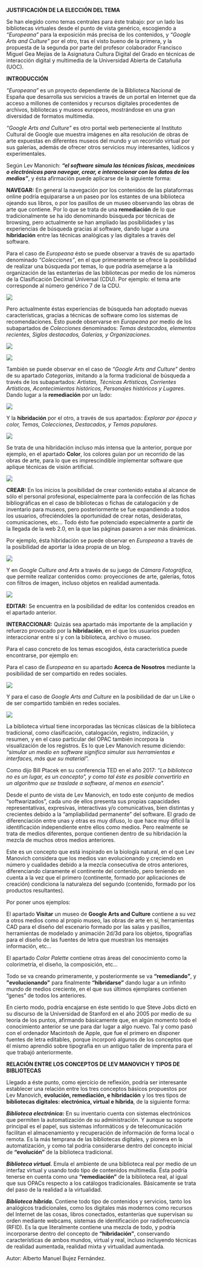 **JUSTIFICACIÓN DE LA ELECCIÓN DEL TEMA**

  

Se han elegido como temas centrales para éste trabajo: por un lado las bibliotecas virtuales desde el punto de vista genérico, escogiendo a *“Europeana”* para la exposición más precisa de los contenidos, y *“Google Arts and Culture”* por el otro, tras el visto bueno de la primera, y la propuesta de la segunda por parte del profesor colaborador Francisco Miguel Gea Mejías de la Asignatura Cultura Digital del Grado en técnicas de interacción digital y multimedia de la Universidad Abierta de Catañuña (UOC).

  
  
  

**INTRODUCCIÓN**

  

*“Europeana”* es un proyecto dependiente de la Biblioteca Nacional de España que desarrolla sus servicios a través de un portal en Internet que da acceso a millones de contenidos y recursos digitales procedentes de archivos, bibliotecas y museos europeos, mostrándose en una gran diversidad de formatos multimedia.

  

*“Google Arts and Culture”* es otro portal web perteneciente al Instituto Cultural de Google que muestra imágenes en alta resolución de obras de arte expuestas en diferentes museos del mundo y un recorrido virtual por sus galerías, además de ofrecer otros servicios muy interesantes, lúdicos y experimentales.

  

Según Lev Manonich: *****“el software simula las técnicas físicas, mecánicas o electrónicas para navegar, crear, e interaccionar con los datos de los medios”*****, y ésta afirmación puede aplicarse de la siguiente forma:

**NAVEGAR:** En general la navegación por los contenidos de las plataformas online podría equipararse a un paseo por los estantes de una biblioteca ojeando sus libros, o por los pasillos de un museo observando las obras de arte que contiene. Por lo que se trata de una **remediación** de lo que tradicionalmente se ha ido denominando búsqueda por técnicas de browsing, pero actualmente se han ampliado las posibilidades y las experiencias de búsqueda gracias al software, dando lugar a una **hibridación** entre las técnicas analógicas y las digitales a través del software.

Para el caso de *Europeana* ésto se puede observar a través de su apartado denominado *“Colecciones”*, en el que primeramente se ofrece la posibilidad de realizar una búsqueda por temas, lo que podría asemejarse a la organización de las estanterías de las bibliotecas por medio de los números de la Clasificación Decimal Universal (CDU). Por ejemplo: el tema arte corresponde al número genérico 7 de la CDU.

![](https://lh6.googleusercontent.com/cVWM_58EnRNW1Zsm2F9mDgCVG4n66beuuZ5yH4YNhEQE8zPAwvbKh5wiUoNbLCYhOs1hAH_ORRxc33OkWbrCBCdUBktsTui_bzPZ0zkBos5GB8M8VqCWR9KyjTXgdacNd-ntVXQqtVvS1kaYFw)

  

Pero actualmente éstas experiencias de búsqueda han adoptado nuevas características, gracias a técnicas de software como los sistemas de recomendaciones. Ésto puede observarse en *Europeana* por medio de los subapartados de *Colecciones* denominados: *Temas destacados, elementos recientes, Siglos destacados, Galerías, y Organizaciones.*

![](https://lh5.googleusercontent.com/MpNA9lHQ50EHl50Tw0j2WCpUStVRolGrdTZ-Qj2iS1umNSwqXp_3ifmqegfj0E1Z-gGdiMYfZt797mVanvc3E8JhC-9aE6M3Du4XwH1XrPuGw09DxWZj5N1YjXqz29-x8J016E6FBikWYZjz8g)

![](https://lh6.googleusercontent.com/o55xNpnAvBbBGJPdF3NdVfdXLbxJTdFwUxF5GAGN1HnRoHZ8a5nGPCpI1JT5MfMCuoQLXjFdroCuMAZo61eP0srmNF2usQojvs1thFI48Y8v3dXLu8UK3lE3fHB6TBd_03_6iUmN-YKVaj4P6g)

También se puede observar en el caso de *“Google Arts and Culture”* dentro de su apartado *Categorías*, imitando a la forma tradicional de búsqueda a través de los subapartados: *Artistas, Técnicas Artísticas, Corrientes Artísticas, Acontecimientos históricos, Personajes históricos y Lugares.* Dando lugar a la **remediación** por un lado:

![](https://lh6.googleusercontent.com/4YzkRgRjMZKe18iJXGkiIlRuQfanrVVr6RBl54g8MllGjPQLk2iDmVtKUmGnZ11ou_6jKIuRF6uxZ6a5FUR_GpFmkdgwjGWOxLvSQWIhaftMncapODfvswtZJ66IJOweMREwT0ismPU6gZq74g)

Y la **hibridación** por el otro, a través de sus apartados: *Explorar por época y color, Temas, Colecciones, Destacados, y Temas populares.*

![](https://lh5.googleusercontent.com/IOJNVASdn1cB-otltAun9bQrNAGTOxoyOeWQ-4xkeQhlbljiofqudfUwYXG52o8bkR7PC7JCIHXkmGIQC5pFCn-FMWnsaiIKiep6sdGzm_bxdSjq97R2fQxbDyK3gSl3BYCopYHQ-wjppIz9gA)

Se trata de una hibridación incluso más intensa que la anterior, porque por ejemplo, en el apartado **Color**, los colores guían por un recorrido de las obras de arte, para lo que es imprescindible implementar software que aplique técnicas de visión artificial.

![](https://lh6.googleusercontent.com/REiaOnkzkIyedxyhgii7SppgK6JT_A5av3y7ceZmhO5CGvxTgF9USrBvXB-uHZEWbk6k8Vu2Vbxcs7ueMBXj4XVuRFsJK2TtEsMCtJYTIyPdPi9jP8yNSLm43zSx_52IwGvQ768nJOlb29mFKw)

  

**CREAR:** En los inicios la posibilidad de crear contenido estaba al alcance de sólo el personal profesional, especialmente para la confección de las fichas bibliográficas en el caso de bibliotecas o fichas de catalogación y de inventario para museos, pero posteriormente se fue expandiendo a todos los usuarios, ofreciéndoles la oportunidad de crear notas, desideratas, comunicaciones, etc… Todo ésto fue potenciado especialmente a partir de la llegada de la web 2.0, en la que las páginas pasaron a ser más dinámicas.

Por ejemplo, ésta hibridación se puede observar en *Europeana* a través de la posibilidad de aportar la idea propia de un blog.

![](https://lh6.googleusercontent.com/CxC_gHVUi9skCX1-saNh2gTlQjxbE_QS7mCVb1rp8BeuH-6-hhsDyTPWmvetsEQSZwlPzXunFfJnrUieAZDbF0i84ZpflUEN6P8YRVYVgUMuFN_XsVH21ltzH5Q0zVCvITBL-p0Lm11_5flhFw)

Y en *Google Culture and Arts* a través de su juego de *Cámara Fotográfica*, que permite realizar contenidos como: proyecciones de arte, galerías, fotos con filtros de imagen, incluso objetos en realidad aumentada.

![](https://lh3.googleusercontent.com/QwXieV0J4RXKgsrA7kD_t0m6qZ9oL0s8F2ojgDuoDlnBEHE3yIDHrBWJVJMLt8P4zRY_Ozqx8WrSY_rbsP2M7AnHNNkd56S9-2L1kIy56B61iibkc7C9BNdqp096BYtxWnRmdRhsu2ZZdso7Ww)

  

**EDITAR:** Se encuentra en la posibilidad de editar los contenidos creados en el apartado anterior.

**INTERACCIONAR:** Quizás sea apartado más importante de la ampliación y refuerzo provocado por la **hibridación**, en el que los usuarios pueden interaccionar entre sí y con la biblioteca, archivo o museo.

Para el caso concreto de los temas escogidos, ésta característica puede encontrarse, por ejemplo en:

Para el caso de *Europeana* en su apartado **Acerca de Nosotros** mediante la posibilidad de ser compartido en redes sociales.

![](https://lh3.googleusercontent.com/LhMYDWvKabqiIB7jBH72eu04xLTfOf0Oh1VixgDX5COVnVdEXMI9d0YkcQqfCofTFR3AuYoJaIWryulHz4OazzfLESu8zUZXfPT7Dk1Vbhg71B6c9n5VEjf6E5rrkaxUP2G5dsMzptIzPkYxvQ)

Y para el caso de *Google Arts and Culture* en la posibilidad de dar un Like o de ser compartido también en redes sociales.

![](https://lh3.googleusercontent.com/gu08pRklkn_ZYJsOlTkoIr0paXDEEjRmNRqAaimjGIsK1obTOzuH-zZ0hMJDSi_9j6S_mfnlV9eOrAxIW1cYusedetz1pCduh2oEl9RfWKVnfBcQZnNAr04nZ-pqXwYI782PDuvmrW90xmxr0g)

  
  
  

La biblioteca virtual tiene incorporadas las técnicas clásicas de la biblioteca tradicional, como clasificación, catalogación, registro, indización, y resumen, y en el caso particular del OPAC también incorpora la visualización de los registros. Es lo que Lev Manovich resume diciendo: *“simular un medio en software significa simular sus herramientas e interfaces, más que su material”.*

Como dijo Bill Ptacek en su conferencia TED en el año 2017: *“La biblioteca no es un lugar, es un concepto”, y como tal éste es posible convertirlo en un algoritmo que se traslade a software, al menos en esencia".*

Desde el punto de vista de Lev Manovich, en todo este conjunto de medios “softwarizados”, cada uno de ellos presenta sus propias capacidades representativas, expresivas, interactivas y/o comunicativas, bien distintas y crecientes debido a la “ampliabilidad permanente” del software. El grado de diferenciación entre unas y otras es muy difuso, lo que hace muy difícil la identificación independiente entre ellos como medios. Pero realmente se trata de medios diferentes, porque contienen dentro de su hibridación la mezcla de muchos otros medios anteriores.

Este es un concepto que está inspirado en la biología natural, en el que Lev Manovich considera que los medios van evolucionando y creciendo en número y cualidades debido a la mezcla consecutiva de otros anteriores, diferenciando claramente el continente del contenido, pero teniendo en cuenta a la vez que el primero (continente, formado por aplicaciones de creación) condiciona la naturaleza del segundo (contenido, formado por los productos resultantes).

Por poner unos ejemplos:

El apartado **Visitar** un museo de **Google Arts and Culture** contiene a su vez a otros medios como al propio museo, las obras de arte en sí, herramientas CAD para el diseño del escenario formado por las salas y pasillos, herramientas de modelado y animación 2d/3d para los objetos, tipografías para el diseño de las fuentes de letra que muestran los mensajes información, etc…

El apartado *Color Palette* contiene otras áreas del conocimiento como la colorimetría, el diseño, la composición, etc…

Todo se va creando primeramente, y posteriormente se va **“remediando”**, y **"evolucionando"** para finalmente **“hibridarse”** dando lugar a un infinito mundo de medios creciente, en el que sus últimos ejemplares contienen “genes” de todos los anteriores.

En cierto modo, podría encajarse en éste sentido lo que Steve Jobs dictó en su discurso de la Universidad de Stanford en el año 2005 por medio de su teoría de los puntos, afirmando básicamente que, en algún momento todo el conocimiento anterior se une para dar lugar a algo nuevo. Tal y como pasó con el ordenador Macintosh de Apple, que fue el primero en disponer fuentes de letra editables, porque incorporó algunos de los conceptos que él mismo aprendió sobre tipografía en un antiguo taller de imprenta para el que trabajó anteriormente.

  
  

**RELACIÓN ENTRE LOS CONCEPTOS DE LEV MANOVICH Y TIPOS DE BIBLIOTECAS**

Llegado a éste punto, como ejercício de reflexión, podría ser interesante establecer una relación entre los tres conceptos básicos propuestos por Lev Manovich, **evolución, remediación, e hibridación** y los tres tipos de **bibliotecas digitales: electrónica, virtual e híbrida**, de la siguiente forma:

***Biblioteca electrónica:*** En su inventario cuenta con sistemas electrónicos que permiten la automatización de su administración. Y aunque su soporte principal es el papel, sus sistemas informáticos y de telecomunicación facilitan el almacenamiento y recuperación de información de forma local o remota. Es la más temprana de las bibliotecas digitales, y pionera en la automatización, y como tal podría considerarse dentro del concepto inicial de **“evolución”** de la biblioteca tradicional.

***Biblioteca virtual.*** Emula el ambiente de una biblioteca real por medio de un interfaz virtual y usando todo tipo de contenidos multimedia. Ésta podría tenerse en cuenta como una **“remediación”** de la biblioteca real, al igual que sus OPACs respecto a los catálogos tradicionales. Básicamente se trata del paso de la realidad a la virtualidad.

***Biblioteca híbrida.*** Contiene todo tipo de contenidos y servicios, tanto los analógicos tradicionales, como los digitales más modernos como recursos del Internet de las cosas, libros conectados, estanterías que supervisan su orden mediante webcams, sistemas de identificación por radiofrecuencia (RFID). Es la que literalmente contiene una mezcla de todo, y podría incorporarse dentro del concepto de **“hibridación”**, conservando características de ambos mundos, virtual y real, incluso incluyendo técnicas de realidad aumentada, realidad mixta y virtualidad aumentada.

Autor: Alberto Manuel Bujez Fernández.
